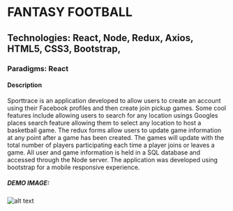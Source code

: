# FANTASY FOOTBALL

## Technologies: React, Node, Redux, Axios, HTML5, CSS3, Bootstrap, 
### Paradigms: React

#### Description

Sporttrace is an application developed to allow users to create an account
using their Facebook profiles and then create join pickup games. Some cool
features include allowing users to search for any location usings Googles 
places search feature allowing them to select any location to host a basketball
game. The redux forms allow users to update game information at any point after
a game has been created. The games will update with the total number of players
participating each time a player joins or leaves a game. All user and game information is held in a SQL database and accessed through the Node server. The application was developed using bootstrap for a mobile responsive experience. 

##### DEMO IMAGE: 
![alt text](http://chrisbryantdev.com/myportfolio/portfolio/img/sporttrace.png "Sporttrace")